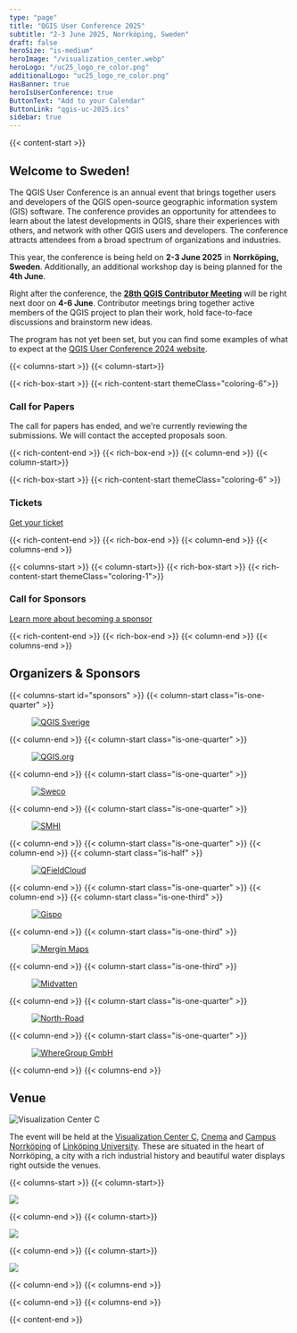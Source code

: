 ```yaml
---
type: "page"
title: "QGIS User Conference 2025"
subtitle: "2-3 June 2025, Norrköping, Sweden"
draft: false
heroSize: "is-medium"
heroImage: "/visualization_center.webp"
heroLogo: "/uc25_logo_re_color.png"
additionalLogo: "uc25_logo_re_color.png"
HasBanner: true
heroIsUserConference: true
ButtonText: "Add to your Calendar"
ButtonLink: "qgis-uc-2025.ics"
sidebar: true
---
```


{{< content-start >}}

## Welcome to Sweden!

The QGIS User Conference is an annual event that brings together users and developers of the QGIS open-source geographic information system (GIS) software. The conference provides an opportunity for attendees to learn about the latest developments in QGIS, share their experiences with others, and network with other QGIS users and developers. The conference attracts attendees from a broad spectrum of organizations and industries.

This year, the conference is being held on **2-3 June 2025** in **Norrköping, Sweden**. Additionally, an additional workshop day is being planned for the **4th June**.

Right after the conference, the [**28th QGIS Contributor Meeting**](https://github.com/qgis/QGIS/wiki/28th-Contributor-Meeting-in-Norrk%C3%B6ping) will be right next door on **4-6 June**. Contributor meetings bring together active members of the QGIS project to plan their work, hold face-to-face discussions and brainstorm new ideas.

The program has not yet been set, but you can find some examples of what to expect at the [QGIS User Conference 2024 website](https://uc2024.qgis.sk/).


{{< columns-start >}}
{{< column-start>}}

{{< rich-box-start >}}
{{< rich-content-start themeClass="coloring-6">}}
### Call for Papers

The call for papers has ended, and we're currently reviewing the submissions. We will contact
the accepted proposals soon.

{{< rich-content-end >}}
{{< rich-box-end >}}
{{< column-end >}}
{{< column-start>}}

{{< rich-box-start >}}
{{< rich-content-start themeClass="coloring-6" >}}
### Tickets

[Get your ticket](/tickets)

{{< rich-content-end >}}
{{< rich-box-end >}}
{{< column-end >}}
{{< columns-end >}}

{{< columns-start >}}
{{< column-start>}}
{{< rich-box-start >}}
{{< rich-content-start themeClass="coloring-1">}}
### Call for Sponsors
[Learn more about becoming a sponsor](/sponsors)

{{< rich-content-end >}}
{{< rich-box-end >}}
{{< column-end >}}
{{< columns-end >}}

## Organizers & Sponsors

<style>
#sponsors a {
    margin-bottom: 0 !important;
    width: 100%;
}
#sponsors figure {
    margin-left: 0.25rem;
    margin-right: 0.25rem;
    width: 100%;
}
#sponsors .column {
    justify-content: center;
    align-items: center;
    flex-direction: column;
}
#sponsors figure > div {
    margin-left: auto;
    margin-right: auto;
    width: 100%;
}
#sponsors figure p {
    width: 100%;
}
#sponsors figure img {
    width: 100%;
}
</style>

{{< columns-start id="sponsors" >}}
{{< column-start class="is-one-quarter" >}}

<a href="https://qgis.se/" style="color:inherit;font-weight:inherit" class="mb-5">
<figure><div style="width:80%;max-width:200px;">

![QGIS Sverige](/sponsors/qgis_sverige_logotyp.png)

</div>
</figure>
</a>

{{< column-end >}}
{{< column-start class="is-one-quarter" >}}

<a href="https://qgis.org/" style="color:inherit;font-weight:inherit" class="mb-5">
<figure><div style="max-width:200px;">

![QGIS.org](/sponsors/qgis-logo.svg)

</div>
</figure>
</a>

{{< column-end >}}
{{< column-start class="is-one-quarter" >}}

<a href="https://www.sweco.se/" style="color:inherit;font-weight:inherit" class="mb-5">
<figure><div style="max-width:200px">

![Sweco](/sponsors/sweco_black.svg)

</div>
</figure>
</a>

{{< column-end >}}
{{< column-start class="is-one-quarter" >}}

<a href="https://www.smhi.se/en/" style="color:inherit;font-weight:inherit">
<figure><div style="width:70%">

![SMHI](/sponsors/SMHI_Logo.svg)

</div>
</figure>
</a>

{{< column-end >}}
{{< column-start class="is-one-quarter" >}}
{{< column-end >}}
{{< column-start class="is-half" >}}

<a href="https://qfield.cloud/">
<figure><div>

![QFieldCloud](/sponsors/Logo_QFieldCloud-by-OPENGIS.svg)

</div></figure>
</a>

{{< column-end >}}
{{< column-start class="is-one-quarter" >}}
{{< column-end >}}
{{< column-start class="is-one-third" >}}

<a href="https://gispo.fi/">
<figure>

![Gispo](/sponsors/Gispo_nimilogo.png)

</figure>
</a>

{{< column-end >}}
{{< column-start class="is-one-third" >}}

<a href="https://merginmaps.com/">
<figure>

![Mergin Maps](/sponsors/MM_logo_HORIZ_COLOR_TRANSPARENT.png)

</figure>
</a>

{{< column-end >}}
{{< column-start class="is-one-third" >}}

<a href="https://midvatten.se/">
<figure>

![Midvatten](/sponsors/midvatten_ps.png)

</figure>
</a>

{{< column-end >}}
{{< column-start class="is-one-quarter" >}}

<a href="https://north-road.com/">
<figure>

![North-Road](/sponsors/nr_logo_bgw_color_bg_w.png)

</figure>
</a>

{{< column-end >}}
{{< column-start class="is-one-quarter" >}}

<a href="https://www.wheregroup.com/">
<figure>

![WhereGroup GmbH](/sponsors/WhereGroup-Logo-quer-cmyk-1.png)

</figure>
</a>

{{< column-end >}}
{{< columns-end >}}

## Venue

<div class="rounded">

![Visualization Center C](./visualization_center.webp)

</div>

The event will be held at the [Visualization Center C](https://www.visualiseringscenter.se/en/), [Cnema](https://cnema.se/)
and [Campus Norrköping](https://liu.se/en/article/campus-norrkoping) of [Linköping University](https://liu.se/en). These are
situated in the heart of Norrköping, a city with a rich industrial history and beautiful water displays right outside
the venues.


{{< columns-start >}}
{{< column-start>}}

![](./globe_c.png)

{{< column-end >}}
{{< column-start>}}

![](./visualcity_ostlanken-2000x1500.webp)

{{< column-end >}}
{{< column-start>}}

![](./Domen-scaled.webp)

{{< column-end >}}
{{< columns-end >}}

{{< column-end >}}
{{< columns-end >}}

{{< content-end >}}

